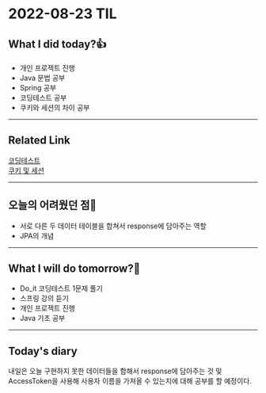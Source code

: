 # 2022-08-23 TIL
## What I did today?👍
* 개인 프로젝트 진행
* Java 문법 공부
* Spring 공부
* 코딩테스트 공부 
* 쿠키와 세션의 차이 공부

___
## Related Link
[코딩테스트](https://github.com/BeomSeogKim/Coding-Test/blob/main/Do_it/Problem%20013.md)    
[쿠키 및 세션](https://github.com/BeomSeogKim/Spring/blob/main/web/%EC%BF%A0%ED%82%A4%EC%99%80%20%EC%84%B8%EC%85%98.md)

___
## 오늘의 어려웠던 점🤯
* 서로 다른 두 데이터 테이블을 합쳐서 response에 담아주는 역할
* JPA의 개념

___
## What I will do tomorrow?🙏
* Do_it 코딩테스트 1문제 풀기
* 스프링 강의 듣기
* 개인 프로젝트 진행
* Java 기초 공부

___
## Today's diary
내일은 오늘 구현하지 못한 데이터들을 합해서 response에 담아주는 것 및 AccessToken을 사용해 사용자 이름을 가져올 수 있는지에 대해 공부를 할 예정이다. 
